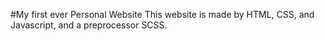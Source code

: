 #My first ever Personal Website
This website is made by HTML, CSS, and Javascript, and a preprocessor SCSS.
